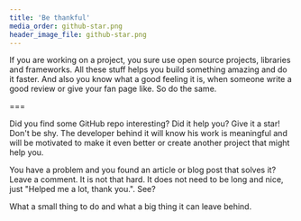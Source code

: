 ```yaml
---
title: 'Be thankful'
media_order: github-star.png
header_image_file: github-star.png
---
```


If you are working on a project, you sure use open source projects, libraries and frameworks. All these stuff helps you build something amazing and do it faster. And also you know what a good feeling it is, when someone write a good review or give your fan page like. So do the same.

===

Did you find some GitHub repo interesting? Did it help you? Give it a star! Don't be shy. The developer behind it will know his work is meaningful and will be motivated to make it even better or create another project that might help you.

You have a problem and you found an article or blog post that solves it? Leave a comment. It is not that hard. It does not need to be long and nice, just "Helped me a lot, thank you.". See?

What a small thing to do and what a big thing it can leave behind.